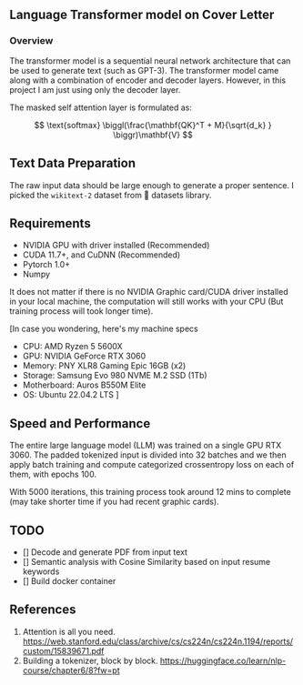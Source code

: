 ## Language Transformer model on Cover Letter

### Overview 
The transformer model is a sequential neural network architecture that can be used to generate text (such as GPT-3). The transformer model came along with 
a combination of encoder and decoder layers. 
However, in this project I am just using only
the decoder layer.

The masked self attention layer is formulated 
as:

$$
\text{softmax} \biggl(\frac{\mathbf{QK}^T + M}{\sqrt{d_k} 
} \biggr)\mathbf{V}
$$

## Text Data Preparation

The raw input data should be large enough 
to generate a proper sentence. 
I picked the `wikitext-2` dataset from 
🤗 datasets library.

## Requirements
- NVIDIA GPU with driver installed (Recommended)
- CUDA 11.7+, and CuDNN (Recommended)
- Pytorch 1.0+
- Numpy

It does not matter if there is no NVIDIA Graphic card/CUDA driver installed in your local machine, the computation will still works with your CPU (But training process will took longer time).

[In case you wondering, here's my machine specs
- CPU: AMD Ryzen 5 5600X
- GPU: NVIDIA GeForce RTX 3060
- Memory: PNY XLR8 Gaming Epic 16GB (x2)
- Storage: Samsung Evo 980 NVME M.2 SSD (1Tb)
- Motherboard: Auros B550M Elite
- OS: Ubuntu 22.04.2 LTS 
]

## Speed and Performance

The entire large language model (LLM) was trained on a single GPU RTX 3060. The padded tokenized input is divided into 32 batches and we then apply batch training and compute categorized crossentropy loss on each of them, with epochs 100.

With 5000 iterations, this training process took around 12 mins to complete 
(may take shorter time if you had recent graphic cards).

## TODO
- [] Decode and generate PDF from input text
- [] Semantic analysis with Cosine Similarity based on input resume keywords
- [] Build docker container

## References
1. Attention is all you need. https://web.stanford.edu/class/archive/cs/cs224n/cs224n.1194/reports/custom/15839671.pdf
2. Building a tokenizer, block by block. https://huggingface.co/learn/nlp-course/chapter6/8?fw=pt